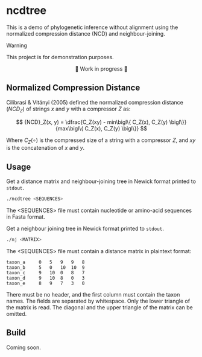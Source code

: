 # ncdtree

This is a demo of phylogenetic inference without alignment using the normalized compression distance (NCD) and neighbour-joining.

> [!WARNING]
> This project is for demonstration purposes.

<center>🚧 Work in progress 🚧</center>

## Normalized Compression Distance

Cilibrasi & Vitányi (2005) defined the normalized compression distance ($NCD_Z$) of strings $x$ and $y$ with a compressor $Z$ as:

$$
{NCD}_Z(x, y) = \dfrac{C_Z(xy) - min\bigl\{ C_Z(x), C_Z(y) \bigl\}}{max\bigl\{ C_Z(x), C_Z(y) \bigl\}}
$$

Where $C_Z(\circ)$ is the compressed size of a string with a compressor $Z$, and $xy$ is the concatenation of $x$ and $y$.

## Usage

Get a distance matrix and neighbour-joining tree in Newick format printed to `stdout`.

```sh
./ncdtree <SEQUENCES>
```

The \<SEQUENCES\> file must contain nucleotide or amino-acid sequences in Fasta format.

Get a neighbour joining tree in Newick format printed to `stdout`.

```sh
./nj <MATRIX>
```

The \<SEQUENCES\> file must contain a distance matrix in plaintext format:

```
taxon_a 	0 	5 	9 	9 	8
taxon_b 	5 	0 	10 	10 	9
taxon_c 	9 	10 	0 	8 	7
taxon_d 	9 	10 	8 	0 	3
taxon_e 	8 	9 	7 	3 	0
```

There must be no header, and the first column must contain the taxon names. The fields are separated by whitespace. Only the lower triangle of the matrix is read. The diagonal and the upper triangle of the matrix can be omitted.

## Build

Coming soon.
